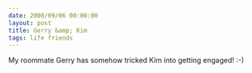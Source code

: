 ```yaml
---
date: 2000/09/06 00:00:00
layout: post
title: Gerry &amp; Kim
tags: life friends
---
```


My roommate Gerry has somehow tricked Kim into getting engaged! :-)
